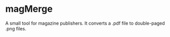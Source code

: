 # magMerge
A small tool for magazine publishers. It converts a .pdf file to double-paged .png files.
